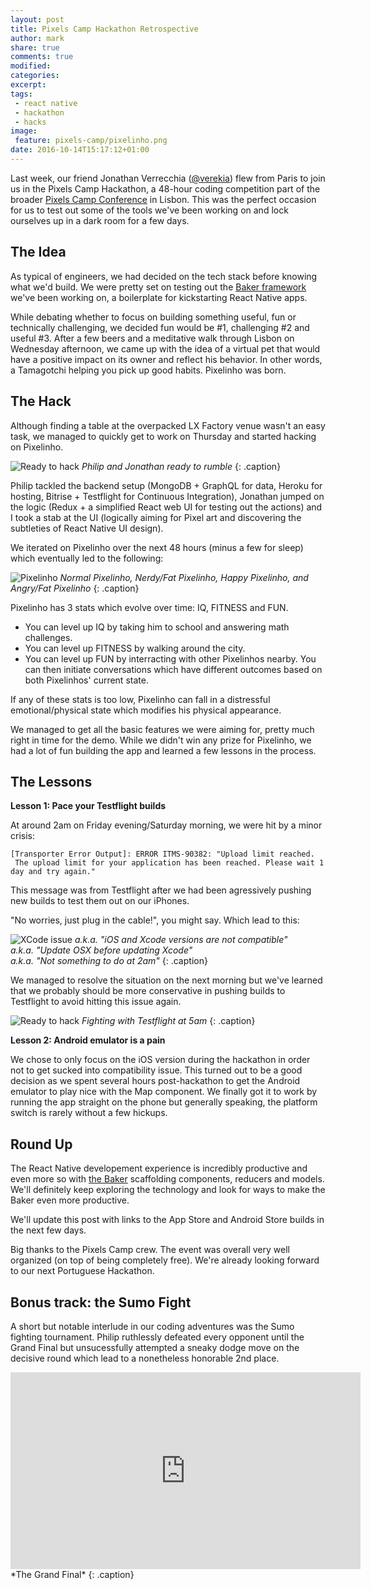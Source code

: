 ```yaml
---
layout: post
title: Pixels Camp Hackathon Retrospective
author: mark
share: true
comments: true
modified:
categories:
excerpt:
tags:
 - react native
 - hackathon
 - hacks
image:
 feature: pixels-camp/pixelinho.png
date: 2016-10-14T15:17:12+01:00
---
```


Last week, our friend Jonathan Verrecchia ([@verekia](https://twitter.com/verekia)) flew from Paris to join us in the Pixels Camp Hackathon, a 48-hour coding competition part of the broader [Pixels Camp Conference](https://pixels.camp/) in Lisbon. This was the perfect occasion for us to test out some of the tools we've been working on and lock ourselves up in a dark room for a few days.

## The Idea

As typical of engineers, we had decided on the tech stack before knowing what we'd build. We were pretty set on testing out the [Baker framework](http://baker.thebakery.io/) we've been working on, a boilerplate for kickstarting React Native apps.

While debating whether to focus on building something useful, fun or technically challenging, we decided fun would be #1, challenging #2 and useful #3. After a few beers and a meditative walk through Lisbon on Wednesday afternoon, we came up with the idea of a virtual pet that would have a positive impact on its owner and reflect his behavior. In other words, a Tamagotchi helping you pick up good habits. Pixelinho was born.

## The Hack

Although finding a table at the overpacked LX Factory venue wasn't an easy task, we managed to quickly get to work on Thursday and started hacking on Pixelinho. 

![Ready to hack]({{site.url}}/images/pixels-camp/team.JPG)
*Philip and Jonathan ready to rumble*
{: .caption}

Philip tackled the backend setup (MongoDB + GraphQL for data, Heroku for hosting, Bitrise + Testflight for Continuous Integration), Jonathan jumped on the logic (Redux + a simplified React web UI for testing out the actions) and I took a stab at the UI (logically aiming for Pixel art and discovering the subtleties of React Native UI design). 

We iterated on Pixelinho over the next 48 hours (minus a few for sleep) which eventually led to the following:

![Pixelinho]({{site.url}}/images/pixels-camp/pixelinho.png)
*Normal Pixelinho, Nerdy/Fat Pixelinho, Happy Pixelinho, and Angry/Fat Pixelinho*
{: .caption}

Pixelinho has 3 stats which evolve over time: IQ, FITNESS and FUN.

- You can level up IQ by taking him to school and answering math challenges.
- You can level up FITNESS by walking around the city.
- You can level up FUN by interracting with other Pixelinhos nearby. You can then initiate conversations which have different outcomes based on both Pixelinhos' current state.

If any of these stats is too low, Pixelinho can fall in a distressful emotional/physical state which modifies his physical appearance. 

We managed to get all the basic features we were aiming for, pretty much right in time for the demo. While we didn't win any prize for Pixelinho, we had a lot of fun building the app and learned a few lessons in the process.

## The Lessons

**Lesson 1: Pace your Testflight builds**

At around 2am on Friday evening/Saturday morning, we were hit by a minor crisis:

```
[Transporter Error Output]: ERROR ITMS-90382: "Upload limit reached.
 The upload limit for your application has been reached. Please wait 1 day and try again." 
```

This message was from Testflight after we had been agressively pushing new builds to test them out on our iPhones. 

"No worries, just plug in the cable!", you might say. Which lead to this:

![XCode issue]({{site.url}}/images/pixels-camp/xcode.png)
*a.k.a. "iOS and Xcode versions are not compatible"  
a.k.a. "Update OSX before updating Xcode"  
a.k.a. "Not something to do at 2am"*
{: .caption}

We managed to resolve the situation on the next morning but we've learned that we probably should be more conservative in pushing builds to Testflight to avoid hitting this issue again.

![Ready to hack]({{site.url}}/images/pixels-camp/5am.png)
*Fighting with Testflight at 5am*
{: .caption}

**Lesson 2: Android emulator is a pain**

We chose to only focus on the iOS version during the hackathon in order not to get sucked into compatibility issue. This turned out to be a good decision as we spent several hours post-hackathon to get the Android emulator to play nice with the Map component. We finally got it to work by running the app straight on the phone but generally speaking, the platform switch is rarely without a few hickups.

## Round Up

The React Native developement experience is incredibly productive and even more so with [the Baker](http://baker.thebakery.io/) scaffolding components, reducers and models. We'll definitely keep exploring the technology and look for ways to make the Baker even more productive. 

We'll update this post with links to the App Store and Android Store builds in the next few days.

Big thanks to the Pixels Camp crew. The event was overall very well organized (on top of being completely free). We're already looking forward to our next Portuguese Hackathon.

## Bonus track: the Sumo Fight

A short but notable interlude in our coding adventures was the Sumo fighting tournament. Philip ruthlessly defeated every opponent until the Grand Final but unsucessfully attempted a sneaky dodge move on the decisive round which lead to a nonetheless honorable 2nd place.

<iframe width="560" height="315" src="https://www.youtube.com/embed/ZTP52uugTT4?rel=0&amp;showinfo=0" frameborder="0" allowfullscreen></iframe>
*The Grand Final*
{: .caption}
